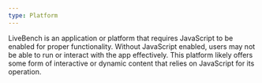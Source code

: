 ```yaml
---
type: Platform
---
```


LiveBench is an application or platform that requires JavaScript to be enabled for proper functionality. Without JavaScript enabled, users may not be able to run or interact with the app effectively. This platform likely offers some form of interactive or dynamic content that relies on JavaScript for its operation.